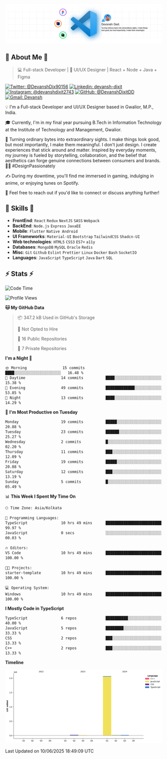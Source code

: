![Banner](./Banner.png)

## 👋 About Me 👋

> 💻 Full-stack Developer | 🎨 UI/UX Designer | React + Node + Java + Figma

[![Twitter: @DevanshDix90156](https://img.shields.io/twitter/follow/DevanshDix90156?style=social)](https://twitter.com/DevanshDix90156)
[![Linkedin: devansh-dixit](https://img.shields.io/badge/-Devansh%20Dixit-blue?style=flat-square&logo=Linkedin&logoColor=white&link=https://www.linkedin.com/in/devanshsk/)](https://www.linkedin.com/in/DevanshDixit27/)
[![Instagram: @devanshdixit2743](https://img.shields.io/badge/-devanshdixit2743-E4405F?style=flat-square&logo=instagram&logoColor=white)](https://instagram.com/devanshdixit2743)
[![GitHub: @DevanshDixitDD](https://img.shields.io/github/followers/DevanshDixitDD?label=follow&style=social)](https://github.com/DevanshDixitDD)
[![Gmail: Devansh](https://img.shields.io/badge/Gmail-D14836?style=flat-square&logo=gmail&logoColor=white)](mailto:devanshdixit2743@gmail.com)

💡  I'm a Full-stack Developer and UI/UX Designer based in Gwalior, M.P., India.

🎓  Currently, I'm in my final year pursuing B.Tech in Information Technology at the Institute of Technology and Management, Gwalior.

🌱  Turning ordinary bytes into extraordinary sights. I make things look good, but most importantly, I make them meaningful. I don't just design. I create experiences that stick around and matter. Inspired by everyday moments, my journey is fueled by storytelling, collaboration, and the belief that aesthetics can forge genuine connections between consumers and brands. 🌟✨ #DesignPassionately

✍️  During my downtime, you'll find me immersed in gaming, indulging in anime, or enjoying tunes on Spotify.

💬  Feel free to reach out if you'd like to connect or discuss anything further!

##  🎉 Skills  🎉
- **FrontEnd**: `React` `Redux` `NextJS` `SASS` `Webpack`
- **BackEnd**: `Node.js` `Express` `JavaEE`
- **Mobile**:  `Flutter` `Native Android`
- **UI Frameworks**: `Material-UI` `Bootstrap` `TailwindCSS` `Shadcn-UI`
- **Web technologies**: `HTML5` `CSS3` `ES7+` `a11y`
- **Databases**: `MongoDB` `MySQL` `Oracle` `Redis`
- **Misc**: `Git` `Github` `Eslint` `Prettier` `Linux` `Docker` `Bash` `SocketIO`
- **Languages**: `JavaScript` `TypeScript` `Java` `Dart` `SQL`

## ⚡ Stats ⚡
<!--START_SECTION:waka-->
![Code Time](http://img.shields.io/badge/Code%20Time-174%20hrs%2017%20mins-blue)

![Profile Views](http://img.shields.io/badge/Profile%20Views-22-blue)

**🐱 My GitHub Data** 

> 📦 347.2 kB Used in GitHub's Storage 
 > 
> 🚫 Not Opted to Hire
 > 
> 📜 16 Public Repositories 
 > 
> 🔑 7 Private Repositories 
 > 
**I'm a Night 🦉** 

```text
🌞 Morning                15 commits          ████░░░░░░░░░░░░░░░░░░░░░   16.48 % 
🌆 Daytime                14 commits          ████░░░░░░░░░░░░░░░░░░░░░   15.38 % 
🌃 Evening                49 commits          █████████████░░░░░░░░░░░░   53.85 % 
🌙 Night                  13 commits          ████░░░░░░░░░░░░░░░░░░░░░   14.29 % 
```
📅 **I'm Most Productive on Tuesday** 

```text
Monday                   19 commits          █████░░░░░░░░░░░░░░░░░░░░   20.88 % 
Tuesday                  23 commits          ██████░░░░░░░░░░░░░░░░░░░   25.27 % 
Wednesday                2 commits           █░░░░░░░░░░░░░░░░░░░░░░░░   02.20 % 
Thursday                 11 commits          ███░░░░░░░░░░░░░░░░░░░░░░   12.09 % 
Friday                   19 commits          █████░░░░░░░░░░░░░░░░░░░░   20.88 % 
Saturday                 12 commits          ███░░░░░░░░░░░░░░░░░░░░░░   13.19 % 
Sunday                   5 commits           █░░░░░░░░░░░░░░░░░░░░░░░░   05.49 % 
```


📊 **This Week I Spent My Time On** 

```text
🕑︎ Time Zone: Asia/Kolkata

💬 Programming Languages: 
TypeScript               10 hrs 49 mins      █████████████████████████   99.97 % 
JavaScript               0 secs              ░░░░░░░░░░░░░░░░░░░░░░░░░   00.03 % 

🔥 Editors: 
VS Code                  10 hrs 49 mins      █████████████████████████   100.00 % 

🐱‍💻 Projects: 
starter-template         10 hrs 49 mins      █████████████████████████   100.00 % 

💻 Operating System: 
Windows                  10 hrs 49 mins      █████████████████████████   100.00 % 
```

**I Mostly Code in TypeScript** 

```text
TypeScript               6 repos             ██████████░░░░░░░░░░░░░░░   40.00 % 
JavaScript               5 repos             ████████░░░░░░░░░░░░░░░░░   33.33 % 
CSS                      2 repos             ███░░░░░░░░░░░░░░░░░░░░░░   13.33 % 
C++                      2 repos             ███░░░░░░░░░░░░░░░░░░░░░░   13.33 % 
```



**Timeline**

![Lines of Code chart](https://raw.githubusercontent.com/DevanshDixitDD/DevanshDixitDD/main/assets/bar_graph.png)


 Last Updated on 10/06/2025 18:49:09 UTC
<!--END_SECTION:waka-->
